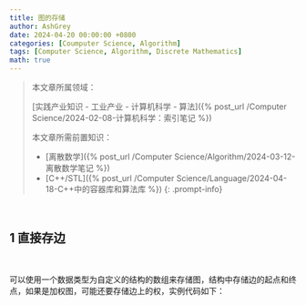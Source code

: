 ```yaml
---
title: 图的存储
author: AshGrey
date: 2024-04-20 00:00:00 +0800
categories: [Coumputer Science, Algorithm]
tags: [Computer Science, Algorithm, Discrete Mathematics]
math: true
---
```


> 本文章所属领域：
>
> [实践产业知识 - 工业产业 - 计算机科学 - 算法]({% post_url /Computer Science/2024-02-08-计算机科学：索引笔记 %})
>
> 本文章所需前置知识：
>
> - [离散数学]({% post_url /Computer Science/Algorithm/2024-03-12-离散数学笔记 %})
> - [C++/STL]({% post_url /Computer Science/Language/2024-04-18-C++中的容器库和算法库 %})
{: .prompt-info}

<br>

## 1 直接存边

<br>

可以使用一个数据类型为自定义的结构的数组来存储图，结构中存储边的起点和终点，如果是加权图，可能还要存储边上的权，实例代码如下：

<br>

